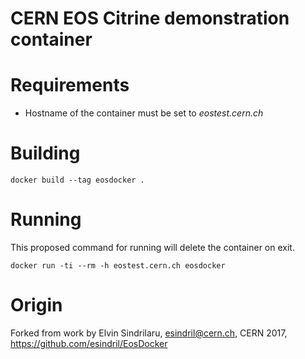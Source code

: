 CERN EOS Citrine demonstration container
========================================

# Requirements

* Hostname of the container must be set to _eostest.cern.ch_

# Building

```docker build --tag eosdocker .```

# Running

This proposed command for running will delete the container on exit.

```docker run -ti --rm -h eostest.cern.ch eosdocker```

# Origin

Forked from work by Elvin Sindrilaru, esindril@cern.ch, CERN 2017, https://github.com/esindril/EosDocker
